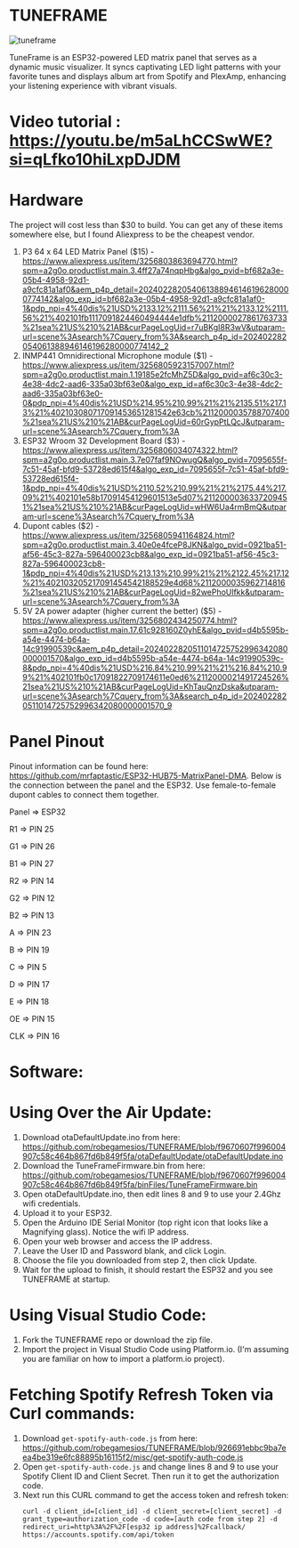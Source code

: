 # TUNEFRAME

![tuneframe](https://github.com/robegamesios/TUNEFRAME/assets/10041871/6f5bf6e1-6c4b-49f1-a3ac-ad2c2bdf3d92)


TuneFrame is an ESP32-powered LED matrix panel that serves as a dynamic music visualizer. It syncs captivating LED light patterns with your favorite tunes and displays album art from Spotify and PlexAmp, enhancing your listening experience with vibrant visuals.

# Video tutorial : https://youtu.be/m5aLhCCSwWE?si=qLfko10hiLxpDJDM

# Hardware

The project will cost less than $30 to build. You can get any of these items somewhere else, but I found Aliexpress to be the cheapest vendor.

1. P3 64 x 64 LED Matrix Panel ($15) - https://www.aliexpress.us/item/3256803863694770.html?spm=a2g0o.productlist.main.3.4ff27a74nqpHbg&algo_pvid=bf682a3e-05b4-4958-92d1-a9cfc81a1af0&aem_p4p_detail=202402282054061388946146196280000774142&algo_exp_id=bf682a3e-05b4-4958-92d1-a9cfc81a1af0-1&pdp_npi=4%40dis%21USD%2133.12%2111.56%21%21%2133.12%2111.56%21%402101fb1117091824460494444e1dfb%2112000027861763733%21sea%21US%210%21AB&curPageLogUid=r7uBKgI8R3wV&utparam-url=scene%3Asearch%7Cquery_from%3A&search_p4p_id=202402282054061388946146196280000774142_2
2. INMP441 Omnidirectional Microphone module ($1) - https://www.aliexpress.us/item/3256805923157007.html?spm=a2g0o.productlist.main.1.19185e2fcMhZ5D&algo_pvid=af6c30c3-4e38-4dc2-aad6-335a03bf63e0&algo_exp_id=af6c30c3-4e38-4dc2-aad6-335a03bf63e0-0&pdp_npi=4%40dis%21USD%214.95%210.99%21%21%2135.51%217.13%21%402103080717091453651281542e63cb%2112000035788707400%21sea%21US%210%21AB&curPageLogUid=60rGypPtLQcJ&utparam-url=scene%3Asearch%7Cquery_from%3A
3. ESP32 Wroom 32 Development Board ($3) - https://www.aliexpress.us/item/3256806034074322.html?spm=a2g0o.productlist.main.3.7e07faf9NOwugQ&algo_pvid=7095655f-7c51-45af-bfd9-53728ed615f4&algo_exp_id=7095655f-7c51-45af-bfd9-53728ed615f4-1&pdp_npi=4%40dis%21USD%2110.52%210.99%21%21%2175.44%217.09%21%402101e58b17091454129601513e5d07%2112000036337209451%21sea%21US%210%21AB&curPageLogUid=wHW6Ua4rmBmQ&utparam-url=scene%3Asearch%7Cquery_from%3A
4. Dupont cables ($2) - https://www.aliexpress.us/item/3256805941164824.html?spm=a2g0o.productlist.main.3.40e0e4fceP8JKN&algo_pvid=0921ba51-af56-45c3-827a-596400023cb8&algo_exp_id=0921ba51-af56-45c3-827a-596400023cb8-1&pdp_npi=4%40dis%21USD%213.13%210.99%21%21%2122.45%217.12%21%402103205217091454542188529e4d68%2112000035962714816%21sea%21US%210%21AB&curPageLogUid=82wePhoUlfkk&utparam-url=scene%3Asearch%7Cquery_from%3A
5. 5V 2A power adapter (higher current the better) ($5) - https://www.aliexpress.us/item/3256802434250774.html?spm=a2g0o.productlist.main.17.61c928160Z0yhE&algo_pvid=d4b5595b-a54e-4474-b64a-14c91990539c&aem_p4p_detail=2024022820511014725752996342080000001570&algo_exp_id=d4b5595b-a54e-4474-b64a-14c91990539c-8&pdp_npi=4%40dis%21USD%216.84%210.99%21%21%216.84%210.99%21%402101fb0c17091822709174611e0ed6%2112000021491724526%21sea%21US%210%21AB&curPageLogUid=KhTauQnzDska&utparam-url=scene%3Asearch%7Cquery_from%3A&search_p4p_id=2024022820511014725752996342080000001570_9
   
# Panel Pinout

Pinout information can be found here: https://github.com/mrfaptastic/ESP32-HUB75-MatrixPanel-DMA. Below is the connection between the panel and the ESP32. Use female-to-female dupont cables to connect them together.

Panel => ESP32

R1 => PIN 25

G1 => PIN 26

B1 => PIN 27

R2 => PIN 14

G2 => PIN 12

B2 => PIN 13

A => PIN 23

B => PIN 19

C => PIN 5

D => PIN 17

E => PIN 18

OE => PIN 15

CLK => PIN 16

# Software:

# Using Over the Air Update:

1. Download otaDefaultUpdate.ino from here: https://github.com/robegamesios/TUNEFRAME/blob/f9670607f996004907c58c464b867fd6b849f5fa/otaDefaultUpdate/otaDefaultUpdate.ino
2. Download the TuneFrameFirmware.bin from here: https://github.com/robegamesios/TUNEFRAME/blob/f9670607f996004907c58c464b867fd6b849f5fa/binFiles/TuneFrameFirmware.bin
3. Open otaDefaultUpdate.ino, then edit lines 8 and 9 to use your 2.4Ghz wifi credentials.
4. Upload it to your ESP32.
5. Open the Arduino IDE Serial Monitor (top right icon that looks like a Magnifying glass). Notice the wifi IP address.
6. Open your web browser and access the IP address.
7. Leave the User ID and Password blank, and click Login.
8. Choose the file you downloaded from step 2, then click Update.
9. Wait for the upload to finish, it should restart the ESP32 and you see TUNEFRAME at startup.

# Using Visual Studio Code:

1. Fork the TUNEFRAME repo or download the zip file.
2. Import the project in Visual Studio Code using Platform.io. (I'm assuming you are familiar on how to import a platform.io project).

# Fetching Spotify Refresh Token via Curl commands:

1. Download `get-spotify-auth-code.js` from here: https://github.com/robegamesios/TUNEFRAME/blob/926691ebbc9ba7eea4be319e6fc88895b16115f2/misc/get-spotify-auth-code.js
2. Open `get-spotify-auth-code.js` and change lines 8 and 9 to use your Spotify Client ID and Client Secret. Then run it to get the authorization code.
3. Next run this CURL command to get the access token and refresh token:
   ```
   curl -d client_id=[client_id] -d client_secret=[client_secret] -d grant_type=authorization_code -d code=[auth code from step 2] -d redirect_uri=http%3A%2F%2F[esp32 ip address]%2Fcallback/ https://accounts.spotify.com/api/token


